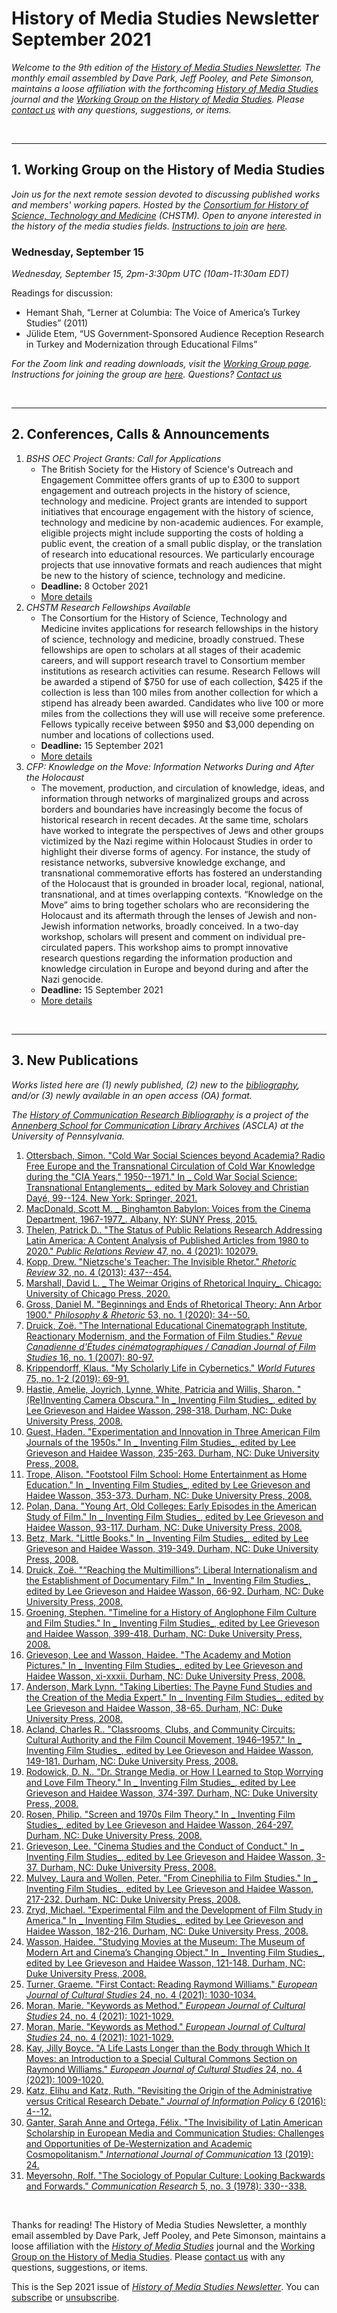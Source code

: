 # History of Media Studies Newsletter September 2021 

*Welcome to the 9th edition of the [History of Media Studies Newsletter](https://hms.mediastudies.press/newsletter). The monthly email assembled by Dave Park, Jeff Pooley, and Pete Simonson, maintains a loose affiliation with the forthcoming [*History of Media Studies*](hms.mediastudies.press) journal and the [Working Group on the History of Media Studies](https://www.chstm.org/media-studies). Please [contact us](mailto:hms@mediastudies.press) with any questions, suggestions, or items.*

<br>

***

## 1. Working Group on the History of Media Studies

*Join us for the next remote session devoted to discussing published works and members' working papers. Hosted by the [Consortium for History of Science, Technology and Medicine](https://www.chstm.org/media-studies) (CHSTM). Open to anyone interested in the history of the media studies fields. [Instructions to join](https://hms.mediastudies.press/working-group) are [here](https://hms.mediastudies.press/working-group).*

### Wednesday, September 15

*Wednesday, September 15, 2pm-3:30pm UTC (10am-11:30am EDT)*

Readings for discussion:

* Hemant Shah, “Lerner at Columbia: The Voice of America’s Turkey Studies” (2011)
* Jülide Etem, “US Government-Sponsored Audience Reception Research in Turkey and Modernization through Educational Films”

*For the Zoom link and reading downloads, visit the [Working Group page](https://www.chstm.org/media-studies). Instructions for joining the group are [here](https://hms.mediastudies.press/working-group). Questions? [Contact us](mailto:hms@mediastudies.press)*


<br>

***

## 2. Conferences, Calls & Announcements

1. *BSHS OEC Project Grants: Call for Applications* 
	* The British Society for the History of Science's Outreach and Engagement Committee offers grants of up to £300 to support engagement and outreach projects in the history of science, technology and medicine.  Project grants are intended to support initiatives that encourage engagement with the history of science, technology and medicine by non-academic audiences. For example, eligible projects might include supporting the costs of holding a public event, the creation of a small public display, or the translation of research into educational resources. We particularly encourage projects that use innovative formats and reach audiences that might be new to the history of science, technology and medicine.
	* **Deadline:** 8 October 2021
	* [More details](https://www.bshs.org.uk/grants/outreach-and-engagement-project-grants)
1. *CHSTM Research Fellowships Available* 
	* The Consortium for the History of Science, Technology and Medicine invites applications for research fellowships in the history of science, technology and medicine, broadly construed. These fellowships are open to scholars at all stages of their academic careers, and will support research travel to Consortium member institutions as research activities can resume. Research Fellows will be awarded a stipend of $750 for use of each collection, $425 if the collection is less than 100 miles from another collection for which a stipend has already been awarded. Candidates who live 100 or more miles from the collections they will use will receive some preference. Fellows typically receive between $950 and $3,000 depending on number and locations of collections used.
	* **Deadline:** 15 September 2021
	* [More details](https://www.chstm.org/fellowships/chstm-fellowships?qt-fellowships=1#qt-fellowships)
1. *CFP: Knowledge on the Move: Information Networks During and After the Holocaust* 
	* The movement, production, and circulation of knowledge, ideas, and information through networks of marginalized groups and across borders and boundaries have increasingly become the focus of historical research in recent decades. At the same time, scholars have worked to integrate the perspectives of Jews and other groups victimized by the Nazi regime within Holocaust Studies in order to highlight their diverse forms of agency. For instance, the study of resistance networks, subversive knowledge exchange, and transnational commemorative efforts has fostered an understanding of the Holocaust that is grounded in broader local, regional, national, transnational, and at times overlapping contexts. “Knowledge on the Move” aims to bring together scholars who are reconsidering the Holocaust and its aftermath through the lenses of Jewish and non-Jewish information networks, broadly conceived. In a two-day workshop, scholars will present and comment on individual pre-circulated papers. This workshop aims to prompt innovative research questions regarding the information production and knowledge circulation in Europe and beyond during and after the Nazi genocide.
	* **Deadline:** 15 September 2021
	* [More details](https://www.ghi-dc.org/events/event/date/knowledge-on-the-move-information-networks-during-and-after-the-holocaust)

<br>

***

## 3. New Publications

*Works listed here are (1) newly published, (2) new to the [bibliography](https://ascla.asc.upenn.edu/communications-scholars-history-project/bibliography/), and/or (3) newly available in an open access (OA) format.*

*The [History of Communication Research Bibliography](https://ascla.asc.upenn.edu/communications-scholars-history-project/bibliography/) is a project of the [Annenberg School for Communication Library Archives](https://ascla.asc.upenn.edu) (ASCLA) at the University of Pennsylvania.* 

1. [Ottersbach, Simon. "Cold War Social Sciences beyond Academia? Radio Free Europe and the Transnational Circulation of Cold War Knowledge during the "CIA Years," 1950--1971." In _ Cold War Social Science: Transnational Entanglements_, edited by Mark Solovey and Christian Dayé, 99--124. New York: Springer, 2021. ](https://www.bibsonomy.org/bibtex/2481e003c5c8eead0217ee9997e2d24fb)
1. [MacDonald, Scott M. _ Binghamton Babylon: Voices from the Cinema Department, 1967-1977_. Albany, NY: SUNY Press, 2015. ](https://www.bibsonomy.org/bibtex/2ddd0c96b77ffb4206edb4dd4fd1986b5)
1. [Thelen, Patrick D.. "The Status of Public Relations Research Addressing Latin America: A Content Analysis of Published Articles from 1980 to 2020." _Public Relations Review_ 47, no. 4 (2021): 102079. ](https://www.bibsonomy.org/bibtex/2f93e83338ffbd27f583af8699f17f6b1)
1. [Kopp, Drew. "Nietzsche's Teacher: The Invisible Rhetor." _Rhetoric Review_ 32, no. 4 (2013): 437--454. ](https://www.bibsonomy.org/bibtex/216dcc0b75a338c0992e4085c30b9f778)
1. [Marshall, David L. _ The Weimar Origins of Rhetorical Inquiry_. Chicago: University of Chicago Press, 2020. ](https://www.bibsonomy.org/bibtex/263b869e851c848174d6d78d293eaf8d6)
1. [Gross, Daniel M. "Beginnings and Ends of Rhetorical Theory: Ann Arbor 1900." _Philosophy & Rhetoric_ 53, no. 1 (2020): 34--50. ](https://www.bibsonomy.org/bibtex/2503b1b874df4336a0eef152828df6a2b)
1. [Druick, Zoë. "The International Educational Cinematograph Institute, Reactionary Modernism, and the Formation of Film Studies." _Revue Canadienne d'Études cinématographiques / Canadian Journal of Film Studies_ 16, no. 1 (2007): 80-97. ](https://www.bibsonomy.org/bibtex/288e195b65c31b7e92bccb1883c5df43c)
1. [Krippendorff, Klaus. "My Scholarly Life in Cybernetics." _World Futures_ 75, no. 1-2 (2019): 69-91. ](https://www.bibsonomy.org/bibtex/25a6329a8b0f40df9ec2242555534bc16)
1. [Hastie, Amelie, Joyrich, Lynne, White, Patricia and Willis, Sharon. "(Re)Inventing Camera Obscura." In _ Inventing Film Studies_, edited by Lee Grieveson and Haidee Wasson, 298-318. Durham, NC: Duke University Press, 2008. ](https://www.bibsonomy.org/bibtex/2f76c87b533b6e39da6a31a742aa549a6)
1. [Guest, Haden. "Experimentation and Innovation in Three American Film Journals of the 1950s." In _ Inventing Film Studies_, edited by Lee Grieveson and Haidee Wasson, 235-263. Durham, NC: Duke University Press, 2008. ](https://www.bibsonomy.org/bibtex/2a651e6f7dccae701212db6b5a3dfc192)
1. [Trope, Alison. "Footstool Film School: Home Entertainment as Home Education." In _ Inventing Film Studies_, edited by Lee Grieveson and Haidee Wasson, 353-373. Durham, NC: Duke University Press, 2008. ](https://www.bibsonomy.org/bibtex/28a3a3eb4296c32c2b32e6c2c777284b3)
1. [Polan, Dana. "Young Art, Old Colleges: Early Episodes in the American Study of Film." In _ Inventing Film Studies_, edited by Lee Grieveson and Haidee Wasson, 93-117. Durham, NC: Duke University Press, 2008. ](https://www.bibsonomy.org/bibtex/2267b0dfaf392c4044f210b1440fbfe07)
1. [Betz, Mark. "Little Books." In _ Inventing Film Studies_, edited by Lee Grieveson and Haidee Wasson, 319-349. Durham, NC: Duke University Press, 2008. ](https://www.bibsonomy.org/bibtex/256a8d428ef493e6b31a68b03aec4e7e4)
1. [Druick, Zoë. "“Reaching the Multimillions”: Liberal Internationalism and the Establishment of Documentary Film." In _ Inventing Film Studies_, edited by Lee Grieveson and Haidee Wasson, 66-92. Durham, NC: Duke University Press, 2008. ](https://www.bibsonomy.org/bibtex/2bca3f9fcfa1a00779b3c10e937ff1d43)
1. [Groening, Stephen. "Timeline for a History of Anglophone Film Culture and Film Studies." In _ Inventing Film Studies_, edited by Lee Grieveson and Haidee Wasson, 399-418. Durham, NC: Duke University Press, 2008. ](https://www.bibsonomy.org/bibtex/22f91b1c6aac3c18143c4368505f4f549)
1. [Grieveson, Lee and Wasson, Haidee. "The Academy and Motion Pictures." In _ Inventing Film Studies_, edited by Lee Grieveson and Haidee Wasson, xi-xxxii. Durham, NC: Duke University Press, 2008. ](https://www.bibsonomy.org/bibtex/2ddbbccfd32da6634db5b0a341f909205)
1. [Anderson, Mark Lynn. "Taking Liberties: The Payne Fund Studies and the Creation of the Media Expert." In _ Inventing Film Studies_, edited by Lee Grieveson and Haidee Wasson, 38-65. Durham, NC: Duke University Press, 2008. ](https://www.bibsonomy.org/bibtex/25c65ae787ba5e93cf2f02e366f342834)
1. [Acland, Charles R.. "Classrooms, Clubs, and Community Circuits: Cultural Authority and the Film Council Movement, 1946–1957." In _ Inventing Film Studies_, edited by Lee Grieveson and Haidee Wasson, 149-181. Durham, NC: Duke University Press, 2008. ](https://www.bibsonomy.org/bibtex/2918ad997d351bb750549ceed9c67af3e)
1. [Rodowick, D. N.. "Dr. Strange Media, or How I Learned to Stop Worrying and Love Film Theory." In _ Inventing Film Studies_, edited by Lee Grieveson and Haidee Wasson, 374-397. Durham, NC: Duke University Press, 2008. ](https://www.bibsonomy.org/bibtex/2d2e3e76d5294015e15fd6c092779d93e)
1. [Rosen, Philip. "Screen and 1970s Film Theory." In _ Inventing Film Studies_, edited by Lee Grieveson and Haidee Wasson, 264-297. Durham, NC: Duke University Press, 2008. ](https://www.bibsonomy.org/bibtex/20b3ca509a8a3fb4606d0461f160d41ad)
1. [Grieveson, Lee. "Cinema Studies and the Conduct of Conduct." In _ Inventing Film Studies_, edited by Lee Grieveson and Haidee Wasson, 3-37. Durham, NC: Duke University Press, 2008. ](https://www.bibsonomy.org/bibtex/225022e3b852993f7db048a5d6b21b4a4)
1. [Mulvey, Laura and Wollen, Peter. "From Cinephilia to Film Studies." In _ Inventing Film Studies_, edited by Lee Grieveson and Haidee Wasson, 217-232. Durham, NC: Duke University Press, 2008. ](https://www.bibsonomy.org/bibtex/2dcd2cf778efac0abb6951453ebb3ee79)
1. [Zryd, Michael. "Experimental Film and the Development of Film Study in America." In _ Inventing Film Studies_, edited by Lee Grieveson and Haidee Wasson, 182-216. Durham, NC: Duke University Press, 2008. ](https://www.bibsonomy.org/bibtex/233b3d6a5b5171891bf7ea8fba18bd38b)
1. [Wasson, Haidee. "Studying Movies at the Museum: The Museum of Modern Art and Cinema’s Changing Object." In _ Inventing Film Studies_, edited by Lee Grieveson and Haidee Wasson, 121-148. Durham, NC: Duke University Press, 2008. ](https://www.bibsonomy.org/bibtex/2218e1d0a8d94f0a08d7ae57e0d487b4d)
1. [Turner, Graeme. "First Contact: Reading Raymond Williams." _European Journal of Cultural Studies_ 24, no. 4 (2021): 1030-1034. ]()
1. [Moran, Marie. "Keywords as Method." _European Journal of Cultural Studies_ 24, no. 4 (2021): 1021-1029. ]()
1. [Moran, Marie. "Keywords as Method." _European Journal of Cultural Studies_ 24, no. 4 (2021): 1021-1029. ]()
1. [Kay, Jilly Boyce. "A Life Lasts Longer than the Body through Which It Moves: an Introduction to a Special Cultural Commons Section on Raymond Williams." _European Journal of Cultural Studies_ 24, no. 4 (2021): 1009-1020. ]()
1. [Katz, Elihu and Katz, Ruth. "Revisiting the Origin of the Administrative versus Critical Research Debate." _Journal of Information Policy_ 6 (2016): 4--12. ]()
1. [Ganter, Sarah Anne and Ortega, Félix. "The Invisibility of Latin American Scholarship in European Media and Communication Studies: Challenges and Opportunities of De-Westernization and Academic Cosmopolitanism." _International Journal of Communication_ 13 (2019): 24. ]()
1. [Meyersohn, Rolf. "The Sociology of Popular Culture: Looking Backwards and Forwards." _Communication Research_ 5, no. 3 (1978): 330--338. ]()

<br>



Thanks for reading! The History of Media Studies Newsletter, a monthly email assembled by Dave Park, Jeff Pooley, and Pete Simonson, maintains a loose affiliation with the [*History of Media Studies*](https://hms.mediastudies.press) journal and the [Working Group on the History of Media Studies](https://www.chstm.org/media-studies). Please [contact us](mailto:hms@mediastudies.press) with any questions, suggestions, or items.

This is the Sep 2021 issue of [*History of Media Studies Newsletter*](https://hms.mediastudies.press/newsletter). You can [subscribe](https://buttondown.email/hms) or [unsubscribe](https://buttondown.email/api/emails/unsubscribe/7357).